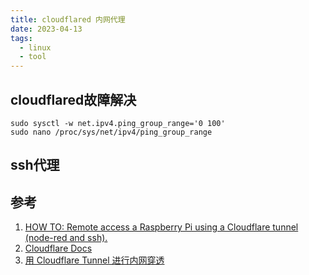 ```yaml
---
title: cloudflared 内网代理
date: 2023-04-13
tags:
  - linux
  - tool
---
```


## cloudflared故障解决

```Shell
sudo sysctl -w net.ipv4.ping_group_range='0 100'
sudo nano /proc/sys/net/ipv4/ping_group_range
```

## ssh代理

## 参考

1. [HOW TO: Remote access a Raspberry Pi using a Cloudflare tunnel (node-red and ssh).](https://www.youtube.com/watch?v=Z6b3l1z0N7w)
2. [Cloudflare Docs](https://developers.cloudflare.com/cloudflare-one/setup/)
3. [用 Cloudflare Tunnel 进行内网穿透](https://blog.outv.im/2021/cloudflared-tunnel/)

